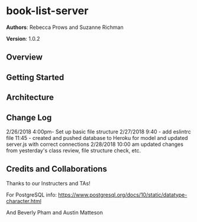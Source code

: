 # book-list-server

**Authors**: Rebecca Prows and Suzanne Richman 

**Version**: 1.0.2

## Overview


## Getting Started


## Architecture


## Change Log
2/26/2018 
4:00pm- Set up basic file structure
2/27/2018
9:40 - add eslintrc file
11:45 - created and pushed database to Heroku for model and updated server.js with correct connections
2/28/2018
10:00 am updated changes from yesterday's class review, file structure check, etc.


## Credits and Collaborations
Thanks to our Instructers and TAs!

For PostgreSQL info: https://www.postgresql.org/docs/10/static/datatype-character.html

And Beverly Pham and Austin Matteson
